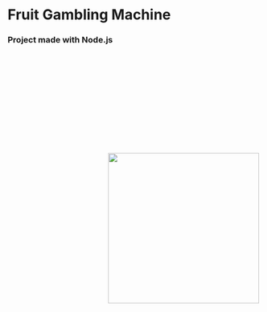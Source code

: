 # Fruit Gambling Machine 
### Project made with Node.js
<img src="https://i.imgur.com/EVkeaUt.png" width="300" height="300" style="margin:200px">

